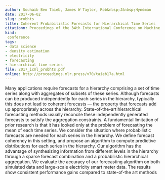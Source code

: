 ```yaml
---
author: Souhaib Ben Taieb, James W Taylor, Rob&nbsp;J&nbsp;Hyndman
date: 2017-06-02
slug: probhts
title: Coherent Probabilistic Forecasts for Hierarchical Time Series
citationn: Proceedings of the 34th International Conference on Machine Learning, PMLR 70:3348-3357
kind:
 conference
tags:
- data science
- density estimation
- electricity
- forecasting
- hierarchical time series
file: 2017_icml_probhts.pdf
online: http://proceedings.mlr.press/v70/taieb17a.html
---
```


Many applications require forecasts for a hierarchy comprising a set of time series along with aggregates of subsets of these series. Although forecasts can be produced independently for each series in the hierarchy, typically this does not lead to coherent forecasts — the property that forecasts add up appropriately across the hierarchy. State-of-the-art hierarchical forecasting methods usually reconcile these independently generated forecasts to satisfy the aggregation constraints. A fundamental limitation of prior research is that it has looked only at the problem of forecasting the mean of each time series. We consider the situation where probabilistic forecasts are needed for each series in the hierarchy. We define forecast coherency in this setting, and propose an algorithm to compute predictive distributions for each series in the hierarchy. Our algorithm has the advantage of synthesizing information from different levels in the hierarchy through a sparse forecast combination and a probabilistic hierarchical aggregation. We evaluate the accuracy of our forecasting algorithm on both simulated data and large-scale electricity smart meter data. The results show consistent performance gains compared to state-of-the art methods

